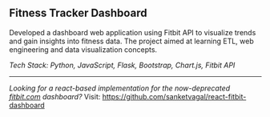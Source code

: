 ## Fitness Tracker Dashboard

Developed a dashboard web application using Fitbit API to visualize trends and gain insights into fitness data. The project aimed at learning ETL, web engineering and data visualization concepts.

*Tech Stack: Python, JavaScript, Flask, Bootstrap, Chart.js, Fitbit API*

---
*Looking for a react-based implementation for the now-deprecated [fitbit.com](fitbit.com) dashboard?* Visit: https://github.com/sanketvagal/react-fitbit-dashboard
